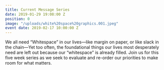 ```yaml
---
title: Current Message Series
date: 2019-01-29 19:08:00 Z
position: 0
image: "/uploads/white%20space%20graphics.001.jpeg"
event date: 2019-02-17 10:00:00 Z
---
```


We all need “Whitespace” in our lives—like margin on paper, or like slack in the chain—Yet too often, the foundational things our lives most desperately need are left out because our “whitespace” is already filled.  Join us for this five week series as we seek to evaluate and re-order our priorities to make room for what matters.